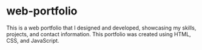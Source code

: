 # web-portfolio
This is a web portfolio that I designed and developed, showcasing my skills, projects, and contact information. This portfolio was created using HTML, CSS, and JavaScript.

